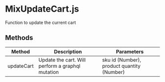 # MixUpdateCart.js

Function to update the current cart

## Methods

<!-- @vuese:MixUpdateCart.js:methods:start -->
|Method|Description|Parameters|
|---|---|---|
|updateCart|Update the cart. Will perform a graphql mutation|sku id (Number), product quantity (Number)|

<!-- @vuese:MixUpdateCart.js:methods:end -->


